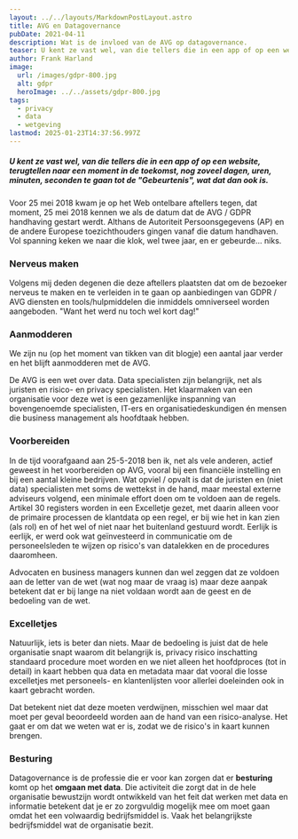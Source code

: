 ```yaml
---
layout: ../../layouts/MarkdownPostLayout.astro
title: AVG en Datagovernance
pubDate: 2021-04-11
description: Wat is de invloed van de AVG op datagovernance.
teaser: U kent ze vast wel, van die tellers die in een app of op een website, terugtellen naar een moment in de toekomst, nog zoveel dagen, uren, minuten, seconden te gaan tot de 'Gebeurtenis', wat dat dan ook is.
author: Frank Harland
image:
  url: /images/gdpr-800.jpg
  alt: gdpr
  heroImage: ../../assets/gdpr-800.jpg
tags:
  - privacy
  - data
  - wetgeving
lastmod: 2025-01-23T14:37:56.997Z
---
```

##### U kent ze vast wel, van die tellers die in een app of op een website, terugtellen naar een moment in de toekomst, nog zoveel dagen, uren, minuten, seconden te gaan tot de "Gebeurtenis", wat dat dan ook is. 

Voor 25 mei 2018 kwam je op het Web ontelbare aftellers tegen, dat moment, 25 mei 2018 kennen we als de datum dat de AVG / GDPR handhaving gestart werdt. Althans de Autoriteit Persoonsgegevens (AP) en de andere Europese toezichthouders gingen vanaf die datum handhaven. Vol spanning keken we naar die klok, wel twee jaar, en er gebeurde... niks.

### Nerveus maken
Volgens mij deden degenen die deze aftellers plaatsten dat om de bezoeker nerveus te maken en te verleiden in te gaan op aanbiedingen van GDPR / AVG diensten en tools/hulpmiddelen die inmiddels omniverseel worden aangeboden. "Want het werd nu toch wel kort dag!"

### Aanmodderen
We zijn nu (op het moment van tikken van dit blogje) een aantal jaar verder en het blijft aanmodderen met de AVG.

De AVG is een wet over data. Data specialisten zijn belangrijk, net als juristen en risico- en privacy specialisten. Het klaarmaken van een organisatie voor deze wet is een gezamenlijke inspanning van bovengenoemde specialisten, IT-ers en organisatiedeskundigen én mensen die business management als hoofdtaak hebben.

### Voorbereiden
In de tijd voorafgaand aan 25-5-2018 ben ik, net als vele anderen, actief geweest in het voorbereiden op AVG, vooral bij een financiële instelling en bij een aantal kleine bedrijven. Wat opviel / opvalt is dat de juristen en (niet data) specialisten met soms de wettekst in de hand, maar meestal externe adviseurs volgend, een minimale effort doen om te voldoen aan de regels. Artikel 30 registers worden in een Excelletje gezet, met daarin alleen voor de primaire processen de klantdata op een regel, er bij wie het in kan zien (als rol) en of het wel of niet naar het buitenland gestuurd wordt. Eerlijk is eerlijk, er werd ook wat geïnvesteerd in communicatie om de personeelsleden te wijzen op risico's van datalekken en de procedures daaromheen.

Advocaten en business managers kunnen dan wel zeggen dat ze voldoen aan de letter van de wet (wat nog maar de vraag is) maar deze aanpak betekent dat er bij lange na niet voldaan wordt aan de geest en de bedoeling van de wet. 

### Excelletjes
Natuurlijk, iets is beter dan niets. Maar de bedoeling is juist dat de hele organisatie snapt waarom dit belangrijk is, privacy risico inschatting standaard procedure moet worden en we niet alleen het hoofdproces (tot in detail) in kaart hebben qua data en metadata maar dat vooral die losse excelletjes met personeels- en klantenlijsten voor allerlei doeleinden ook in kaart gebracht worden.

Dat betekent niet dat deze moeten verdwijnen, misschien wel maar dat moet per geval beoordeeld worden aan de hand van een risico-analyse. Het gaat er om dat we weten wat er is, zodat we de risico's in kaart kunnen brengen. 

### Besturing
Datagovernance is de professie die er voor kan zorgen dat er **besturing** komt op het **omgaan met data**. Die activiteit die zorgt dat in de hele organisatie bewustzijn wordt ontwikkeld van het feit dat werken met data en informatie betekent dat je er zo zorgvuldig mogelijk mee om moet gaan omdat het een volwaardig bedrijfsmiddel is. Vaak het belangrijkste bedrijfsmiddel wat de organisatie bezit.
